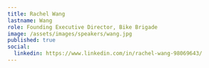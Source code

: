 ```yaml
---
title: Rachel Wang
lastname: Wang
role: Founding Executive Director, Bike Brigade
image: /assets/images/speakers/wang.jpg
published: true
social:
  linkedin: https://www.linkedin.com/in/rachel-wang-98069643/
---
```

